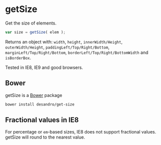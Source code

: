 # getSize

Get the size of elements.

``` js
var size = getSize( elem );
```

Returns an object with:  `width`, `height`, `innerWidth/Height`, `outerWidth/Height`, `paddingLeft/Top/Right/Bottom`, `marginLeft/Top/Right/Bottom`, `borderLeft/Top/Right/BottomWidth` and `isBorderBox`.

Tested in IE8, IE9 and good browsers.

## Bower

getSize is a [Bower](https://github.com/twitter/bower) package

``` bash
bower install desandro/get-size
```

## Fractional values in IE8

For percentage or `em`-based sizes, IE8 does not support fractional values. getSize will round to the nearest value.
